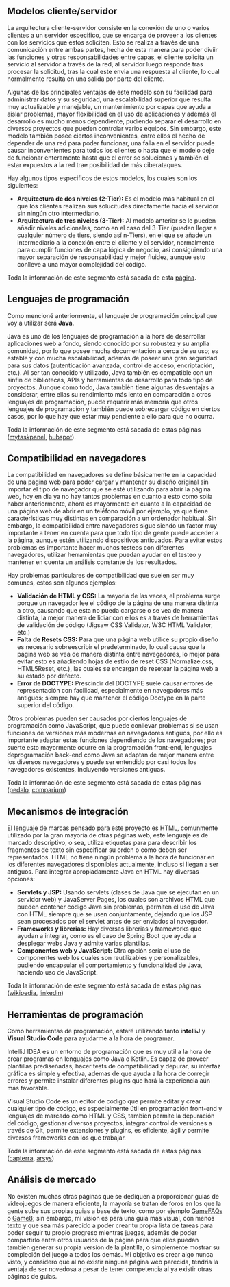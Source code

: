 ## Modelos cliente/servidor

La arquitectura cliente-servidor consiste en la conexión de uno o varios clientes a un servidor especifico, que se encarga de proveer a los clientes con los servicios que estos soliciten.
Esto se realiza a través de una comunicación entre ambas partes, hecha de esta manera para poder diviir las funciones y otras responsabilidades entre capas, el cliente solicita un servicio al servidor a través de la red, al servidor luego responde tras procesar la solicitud, tras la cual este envia una respuesta al cliente, lo cual normalmente resulta en una salida por parte del cliente.

Algunas de las principales ventajas de este modelo son su facilidad para administrar datos y su seguridad, una escalabilidad superior que resulta muy actualizable y manejable, un mantenimiento por capas que ayuda a aislar problemas, mayor flexibilidad en el uso de aplicaciones y además el desarrollo es mucho menos dependiente, pudiendo separar el desarrollo en diversos proyectos que pueden controlar varios equipos.
Sin embargo, este modelo también posee ciertos inconvenientes, entre ellos el hecho de depender de una red para poder funcionar, una falla en el servidor puede causar inconvenientes para todos los clientes o hasta que el modelo deje de funcionar enteramente hasta que el error se soluciones y también el estar expuestos a la red trae posibilidad de más ciberataques.

Hay algunos tipos especificos de estos modelos, los cuales son los siguientes:

- **Arquitectura de dos niveles (2-Tier):** Es el modelo más habitual en el que los clientes realizan sus solucitudes directamente hacia el servidor sin ningún otro intermediario.
- **Arquitectura de tres niveles (3-Tier):** Al modelo anterior se le pueden añadir niveles adicionales, como en el caso del 3-Tier (pueden llegar a cualquier número de tiers, siendo así n-Tiers), en el que se añade un intermediario a la conexión entre el cliente y el servidor, normalmente para cumplir funciones de capa lógica de negocio, asi consiguiendo una mayor separación de responsabilidad y mejor fluidez, aunque esto conlleve a una mayor complejidad del código.

Toda la información de este segmento está sacada de esta [página](https://www.arsys.es/blog/todo-sobre-la-arquitectura-cliente-servidor).

## Lenguajes de programación

Como mencioné anteriormente, el lenguaje de programación principal que voy a utilizar será **Java**.

Java es uno de los lenguajes de programación a la hora de desarrollar aplicaciones web a fondo, siendo conocido por su robustez y su amplia comunidad, por lo que posee mucha documentación a cerca de su uso; es estable y con mucha escalabilidad, además de poseer una gran seguridad para sus datos (autenticación avanzada, control de acceso, encriptación, etc.). Al ser tan conocido y utilizado, Java también es compatible con un sinfin de bibliotecas, APIs y herramientas de desarrollo para todo tipo de proyectos. Aunque como todo, Java también tiene algunas desventajas a considerar, entre ellas su rendimiento más lento en comparación a otros lenguajes de programación, puede requerir más memoria que otros lenguajes de programación y también puede sobrecargar código en ciertos casos, por lo que hay que estar muy pendiente a ello para que no ocurra. 

Toda la información de este segmento está sacada de estas páginas ([mytaskpanel](https://www.mytaskpanel.com/java-soluciones-enterprise/#:~:text=Java%20es%20uno%20de%20los,la%20portabilidad%20y%20la%20escalabilidad.), [hubspot](https://blog.hubspot.es/website/ventajas-desventajas-java)).

## Compatibilidad en navegadores

La compatibilidad en navegadores se define básicamente en la capacidad de una página web para poder cargar y mantener su diseño original sin importar el tipo de navegador que se esté utilizando para abrir la página web, hoy en dia ya no hay tantos problemas en cuanto a esto como solía haber anteriormente, ahora es mayormente en cuanto a la capacidad de una página web de abrir en un teléfono móvil por ejemplo, ya que tiene características muy distintas en comparación a un ordenador habitual. Sin embargo, la compatibilidad entre navegadores sigue siendo un factor muy importante a tener en cuenta para que todo tipo de gente puede acceder a la página, aunque estén utilizando dispositivos anticuados. Para evitar estos problemas es importante hacer muchos testeos con diferentes navegadores, utilizar herramientas que puedan ayudar en el testeo y mantener en cuenta un análisis constante de los resultados.

Hay problemas particulares de compatibilidad que suelen ser muy comunes, estos son algunos ejemplos:

- **Validación de HTML y CSS:** La mayoria de las veces, el problema surge porque un navegador lee el código de la página de una manera distinta a otro, causando que esta no pueda cargarse o se vea de manera distinta, la mejor manera de lidiar con ellos es a través de herramientas de validación de código (Jigsaw CSS Validator, W3C HTML Validator, etc.)
- **Falta de Resets CSS:** Para que una página web utilice su propio diseño es necesario sobreescribir el predeterminado, lo cual causa que la página web se vea de manera distinta entre navegadores, lo mejor para evitar esto es añadiendo hojas de estilo de reset CSS (Normalize.css, HTML5Reset, etc.), las cuales se encargan de resetear la página web a su estado por defecto.
- **Error de DOCTYPE:** Prescindir del DOCTYPE suele causar errores de representación con facilidad, especialmente en navegadores más antiguos; siempre hay que mantener el código Doctype en la parte superior del código.

Otros problemas pueden ser causados por ciertos lenguajes de programación como JavaScript, que puede conllevar problemas si se usan funciones de versiones más modernas en navegadores antiguos, por ello es importante adaptar estas funciones dependiendo de los navegadores; por suerte esto mayormente ocurre en la programación front-end, lenguajes deprogramación back-end como Java se adaptan de mejor manera entre los diversos navegadores y puede ser entendido por casi todos los navegadores existentes, incluyendo versiones antiguas.

Toda la información de este segmento está sacada de estas páginas ([pedalo](https://www.pedalo.co.uk/browser-compatibility/), [comparium](https://comparium.app/es/blog/cross-browser-compatibility-issues/))

## Mecanismos de integración

El lenguaje de marcas pensado para este proyecto es HTML, comunmente utilizado por la gran mayoria de otras páginas web, este lenguaje es de marcado descriptivo, o sea, utiliza etiquetas para para describir los fragmentos de texto sin especificar su orden o como deben ser representados. HTML no tiene ningún problema a la hora de funcionar en los diferentes navegadores disponibles actualmente, incluso si llegan a ser antiguos. Para integrar apropiadamente Java en HTML hay diversas opciones:

- **Servlets y JSP:** Usando servlets (clases de Java que se ejecutan en un servidor web) y JavaServer Pages, los cuales son archivos HTML que pueden contener código Java sin problemas, permiten el uso de Java con HTML siempre que se usen conjuntamente, dejando que los JSP sean procesados por el servlet antes de ser enviados al navegador.
- **Frameworks y librerias:** Hay diversas librerias y frameworks que ayudan a integrar, como es el caso de Spring Boot que ayuda a desplegar webs Java y admite varias plantillas.
- **Componentes web y JavaScript:** Otra opción sería el uso de componentes web los cuales son reutilizables y personalizables, pudiendo encapsular el comportamiento y funcionalidad de Java, haciendo uso de JavaScript.

Toda la información de este segmento está sacada de estas páginas ([wikipedia](https://es.wikipedia.org/wiki/Lenguaje_de_marcado), [linkedin](https://es.linkedin.com/advice/1/how-can-you-integrate-java-html-css-skills-web-development-2ftle?lang=es))

## Herramientas de programación

Como herramientas de programación, estaré utilizando tanto **intelliJ** y **Visual Studio Code** para ayudarme a la hora de programar.

IntelliJ IDEA es un entorno de programación que es muy util a la hora de crear programas en lenguajes como Java o Kotlin. Es capaz de proveer plantillas prediseñadas, hacer tests de compatibilidad y depurar, su interfaz gráfica es simple y efectiva, ademas de que ayuda a la hora de corregir errores y permite instalar diferentes plugins que hará la experiencia aún más favorable.

Visual Studio Code es un editor de código que permite editar y crear cualquier tipo de código, es especialmente útil en programación front-end y lenguajes de marcado como HTML y CSS, también permite la depuración del código, gestionar diversos proyectos, integrar control de versiones a través de Git, permite extensiones y plugins, es eficiente, ágil y permite diversos frameworks con los que trabajar.

Toda la información de este segmento está sacada de estas páginas ([capterra](https://www.capterra.es/software/136010/intellij-idea), [arsys](https://www.arsys.es/blog/que-es-visual-studio-code-y-cuales-son-sus-ventajas))

## Análisis de mercado

No existen muchas otras páginas que se dediquen a proporcionar guias de videojuegos de manera eficiente, la mayoría se tratan de foros en los que la gente sube sus propias guias a base de texto, como por ejemplo [GameFAQs](https://gamefaqs.gamespot.com/) o [Game8](https://game8.co/); sin embargo, mi vision es para una guía más visual, con menos texto y que sea más parecido a poder crear tu propia lista de tareas para poder seguir tu propio progreso mientras juegas, además de poder compartirlo entre otros usuarios de la página para que ellos puedan también generar su propia versión de la plantilla, o simplemente mostrar su compleción del juego a todos los demás. Mi objetivo es crear algo nunca visto, y considero que al no existir ninguna página web parecida, tendria la ventaja de ser novedosa a pesar de tener competencia al ya existir otras páginas de guias.

